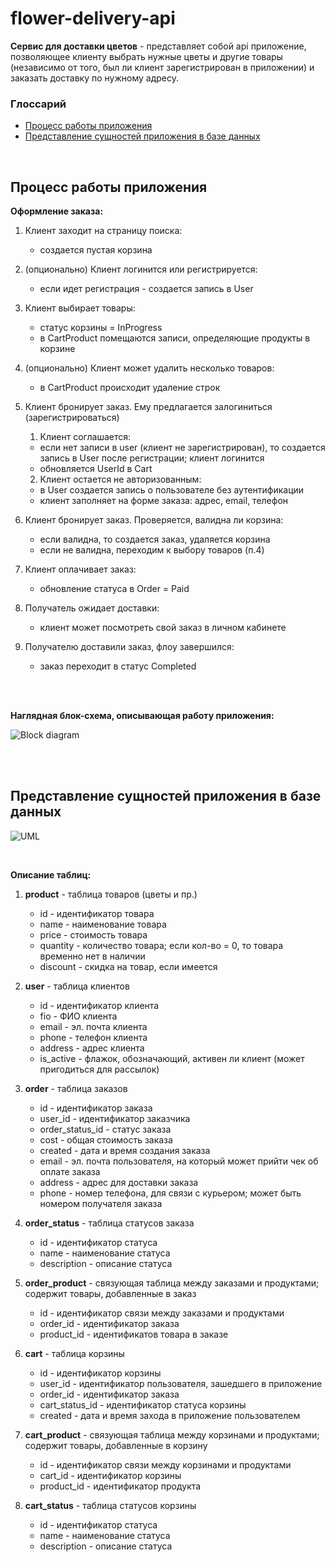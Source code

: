 # flower-delivery-api
**Сервис для доставки цветов** - представляет собой api приложение, позволяющее клиенту выбрать нужные цветы и другие товары (независимо от того, был ли клиент зарегистрирован в приложении) и заказать доставку по нужному адресу.

### Глоссарий
- [Процесс работы приложения](#процесс-работы-приложения)
- [Представление сущностей приложения в базе данных](#представление-сущностей-приложения-в-базе-данных)
  
<br />

## Процесс работы приложения

**Оформление заказа:**

1. Клиент заходит на страницу поиска:
	- создается пустая корзина

2. (опционально) Клиент логинится или регистрируется:
	- если идет регистрация - создается запись в User

3. Клиент выбирает товары:
	- статус корзины = InProgress
	- в CartProduct помещаются записи, определяющие продукты в корзине

4. (опционально) Клиент может удалить несколько товаров:
	- в CartProduct происходит удаление строк

5. Клиент бронирует заказ. Ему предлагается залогиниться (зарегистрироваться)
   
   1. Клиент соглашается:
	 - если нет записи в user (клиент не зарегистрирован), то создается запись в User после регистрации; клиент логинится
	 - обновляется UserId в Cart

   2. Клиент остается не авторизованным:
	 - в User создается запись о пользователе без аутентификации
	 - клиент заполняет на форме заказа: адрес, email, телефон

6. Клиент бронирует заказ. Проверяется, валидна ли корзина:
  	- если валидна, то создается заказ, удаляется корзина
   	- если не валидна, переходим к выбору товаров (п.4)

7. Клиент оплачивает заказ:
	- обновление статуса в Order = Paid

8. Получатель ожидает доставки:
	- клиент может посмотреть свой заказ в личном кабинете

9. Получателю доставили заказ, флоу завершился:
   	- заказ переходит в статус Completed

 <br />
 <br />

**Наглядная блок-схема, описывающая работу приложения:**

![Block diagram](https://github.com/user-attachments/assets/cef59078-157f-4b6f-96cd-61a69650949e)

<br />
<br />

## Представление сущностей приложения в базе данных

![UML](https://github.com/user-attachments/assets/1a01e69d-e44a-4d5e-b9aa-fefb159bd685)

<br />

**Описание таблиц:**

1. **product** - таблица товаров (цветы и пр.)
   - id - идентификатор товара
   - name - наименование товара
   - price - стоимость товара
   - quantity - количество товара; если кол-во = 0, то товара временно нет в наличии
   - discount - скидка на товар, если имеется

2. **user** - таблица клиентов
   - id - идентификатор клиента
   - fio - ФИО клиента
   - email - эл. почта клиента
   - phone - телефон клиента
   - address - адрес клиента
   - is_active - флажок, обозначающий, активен ли клиент (может пригодиться для рассылок)

3. **order** - таблица заказов
   - id - идентификатор заказа
   - user_id - идентификатор заказчика
   - order_status_id - статус заказа
   - cost - общая стоимость заказа
   - created - дата и время создания заказа
   - email - эл. почта пользователя, на который может прийти чек об оплате заказа
   - address - адрес для доставки заказа
   - phone - номер телефона, для связи с курьером; может быть номером получателя заказа
  
4. **order_status** - таблица статусов заказа
   - id - идентификатор статуса
   - name - наименование статуса
   - description - описание статуса

5. **order_product** - связующая таблица между заказами и продуктами; содержит товары, добавленные в заказ
   - id - идентификатор связи между заказами и продуктами
   - order_id - идентификатор заказа
   - product_id - идентификатов товара в заказе 

6. **cart** - таблица корзины
   - id - идентификатор корзины
   - user_id - идентификатор пользователя, зашедшего в приложение
   - order_id - идентификатор заказа
   - cart_status_id - идентификатор статуса корзины
   - created - дата и время захода в приложение пользователем

7. **cart_product** - связующая таблица между корзинами и продуктами; содержит товары, добавленные в корзину
   - id - идентификатор связи между корзинами и продуктами
   - cart_id - идентификатор корзины
   - product_id - идентификатор продукта
  
8. **cart_status** - таблица статусов корзины
   - id - идентификатор статуса
   - name - наименование статуса
   - description - описание статуса

